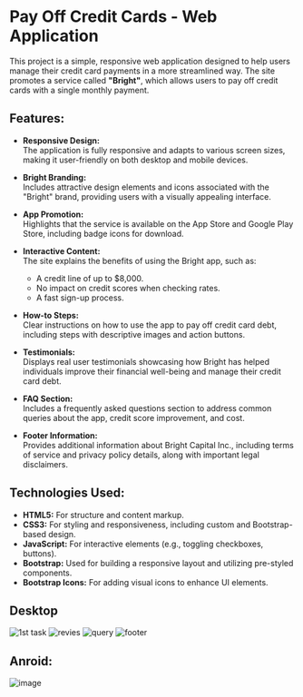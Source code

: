 # Pay Off Credit Cards - Web Application

This project is a simple, responsive web application designed to help users manage their credit card payments in a more streamlined way. The site promotes a service called **"Bright"**, which allows users to pay off credit cards with a single monthly payment.

## Features:

- **Responsive Design:**  
  The application is fully responsive and adapts to various screen sizes, making it user-friendly on both desktop and mobile devices.

- **Bright Branding:**  
  Includes attractive design elements and icons associated with the "Bright" brand, providing users with a visually appealing interface.

- **App Promotion:**  
  Highlights that the service is available on the App Store and Google Play Store, including badge icons for download.

- **Interactive Content:**  
  The site explains the benefits of using the Bright app, such as:
  - A credit line of up to $8,000.
  - No impact on credit scores when checking rates.
  - A fast sign-up process.

- **How-to Steps:**  
  Clear instructions on how to use the app to pay off credit card debt, including steps with descriptive images and action buttons.

- **Testimonials:**  
  Displays real user testimonials showcasing how Bright has helped individuals improve their financial well-being and manage their credit card debt.

- **FAQ Section:**  
  Includes a frequently asked questions section to address common queries about the app, credit score improvement, and cost.

- **Footer Information:**  
  Provides additional information about Bright Capital Inc., including terms of service and privacy policy details, along with important legal disclaimers.

## Technologies Used:

- **HTML5:** For structure and content markup.
- **CSS3:** For styling and responsiveness, including custom and Bootstrap-based design.
- **JavaScript:** For interactive elements (e.g., toggling checkboxes, buttons).
- **Bootstrap:** Used for building a responsive layout and utilizing pre-styled components.
- **Bootstrap Icons:** For adding visual icons to enhance UI elements.


## Desktop
![1st task](https://github.com/user-attachments/assets/d7dc9017-e7e1-48fc-b74e-e8075c9c6b32)
![revies](https://github.com/user-attachments/assets/e935ea96-e573-4c41-8224-64a3d662e011)
![query](https://github.com/user-attachments/assets/13411f91-5a7b-4a78-8ed4-ecbe710d2903)
![footer](https://github.com/user-attachments/assets/aa9b8758-b909-429f-944c-3213fe291a72)

## Anroid:
![image](https://github.com/user-attachments/assets/306306e3-b6d0-4e2b-97b6-1a8d4ab44b79)

